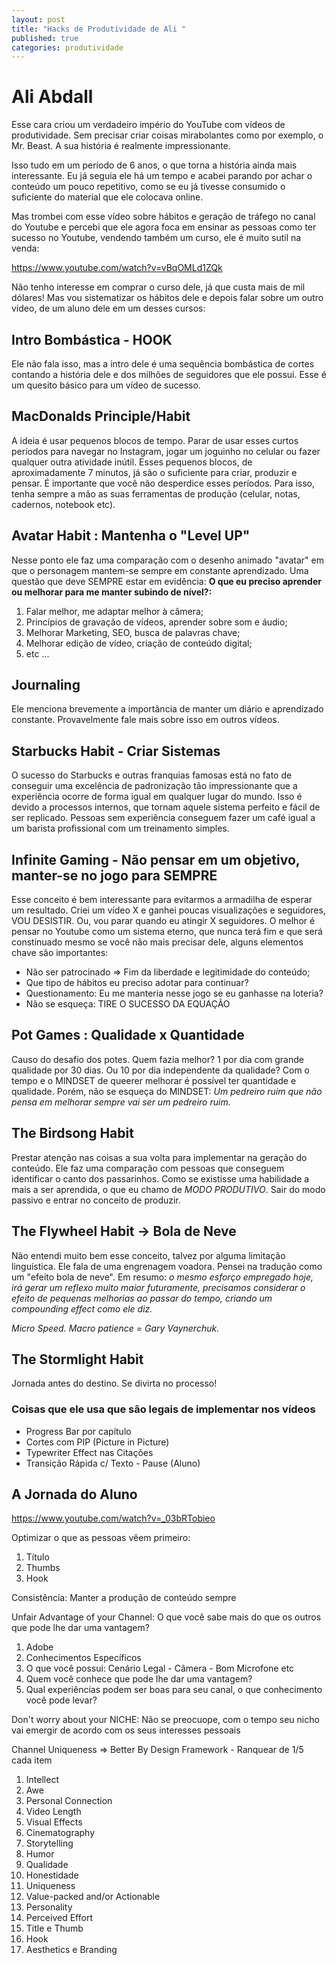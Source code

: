 ```yaml
---
layout: post
title: "Hacks de Produtividade de Ali "
published: true
categories: produtividade
---
```


# Ali Abdall 
Esse cara criou um verdadeiro império do YouTube com vídeos de produtividade. Sem precisar criar coisas mirabolantes como por exemplo, o Mr. Beast. A sua história é realmente impressionante. 

Isso tudo em um período de 6 anos, o que torna a história ainda mais interessante. Eu já seguia ele há um tempo e acabei parando por achar o conteúdo um pouco repetitivo, como se eu já tivesse consumido o suficiente do material que ele colocava online. 

Mas trombei com esse vídeo sobre hábitos e geração de tráfego no canal do Youtube e percebi que ele agora foca em ensinar as pessoas como ter sucesso no Youtube, vendendo também um curso, ele é muito sutil na venda: 

https://www.youtube.com/watch?v=vBqOMLd1ZQk

Não tenho interesse em comprar o curso dele, já que custa mais de mil dólares! Mas vou sistematizar os hábitos dele e depois falar sobre um outro vídeo, de um aluno dele em um desses cursos: 

## Intro Bombástica - HOOK
Ele não fala isso, mas a intro dele é uma sequência bombástica de cortes contando a história dele e dos milhões de seguidores que ele possui. Esse é um quesito básico para um vídeo de sucesso. 

## MacDonalds Principle/Habit 
A ideia é usar pequenos blocos de tempo. Parar de usar esses curtos períodos para navegar no Instagram, jogar um joguinho no celular ou fazer qualquer outra atividade inútil. Esses pequenos blocos, de aproximadamente 7 minutos, já são o suficiente para criar, produzir e pensar. É importante que você não desperdice esses períodos. Para isso, tenha sempre a mão as suas ferramentas de produção (celular, notas, cadernos, notebook etc). 

## Avatar Habit : Mantenha o "Level UP"
Nesse ponto ele faz uma comparação com o desenho animado "avatar" em que o personagem mantem-se sempre em constante aprendizado. Uma questão que deve SEMPRE estar em evidência: **O que eu preciso aprender ou melhorar para me manter subindo de nível?:**
1. Falar melhor, me adaptar melhor à câmera;
2. Princípios de gravação de vídeos, aprender sobre som e áudio; 
3. Melhorar Marketing, SEO, busca de palavras chave; 
4. Melhorar edição de vídeo, criação de conteúdo digital; 
5. etc ... 

## Journaling
Ele menciona brevemente a importância de manter um diário e aprendizado constante. Provavelmente fale mais sobre isso em outros vídeos. 

## Starbucks Habit - Criar Sistemas
O sucesso do Starbucks e outras franquias famosas está no fato de conseguir uma excelência de padronização tão impressionante que a experiência ocorre de forma igual em qualquer lugar do mundo. Isso é devido a processos internos, que tornam aquele sistema perfeito e fácil de ser replicado. Pessoas sem experiência conseguem fazer um café igual a um barista profissional com um treinamento simples. 

## Infinite Gaming - Não pensar em um objetivo, manter-se no jogo para SEMPRE
Esse conceito é bem interessante para evitarmos a armadilha de esperar um resultado. Criei um vídeo X e ganhei poucas visualizações e seguidores, VOU DESISTIR. Ou, vou parar quando eu atingir X seguidores. O melhor é pensar no Youtube como um sistema eterno, que nunca terá fim e que será constinuado mesmo se você não mais precisar dele, alguns elementos chave são importantes: 
- Não ser patrocinado => Fim da liberdade e legitimidade do conteúdo;
- Que tipo de hábitos eu preciso adotar para continuar? 
- Questionamento: Eu me manteria nesse jogo se eu ganhasse na loteria? 
- Não se esqueça: TIRE O SUCESSO DA EQUAÇÃO

## Pot Games : Qualidade x Quantidade 
Causo do desafio dos potes. Quem fazia melhor? 1 por dia com grande qualidade por 30 dias. Ou 10 por dia independente da qualidade? Com o tempo e o MINDSET de queerer melhorar é possível ter quantidade e qualidade. Porém, não se esqueça do MINDSET: _Um pedreiro ruim que não pensa em melhorar sempre vai ser um pedreiro ruim._

## The Birdsong Habit
Prestar atenção nas coisas a sua volta para implementar na geração do conteúdo. Ele faz uma comparação com pessoas que conseguem identificar o canto dos passarinhos. Como se existisse uma habilidade a mais a ser aprendida, o que eu chamo de *MODO PRODUTIVO*. Sair do modo passivo e entrar no conceito de produzir. 

## The Flywheel Habit -> Bola de Neve 
Não entendi muito bem esse conceito, talvez por alguma limitação linguística. Ele fala de uma engrenagem voadora. Pensei na tradução como um "efeito bola de neve". Em resumo: _o mesmo esforço empregado hoje, irá gerar um reflexo muito maior futuramente, precisamos considerar o efeito de pequenas melhorias ao passar do tempo, criando um compounding effect como ele diz._ 

_Micro Speed. Macro patience = Gary Vaynerchuk._

## The Stormlight Habit 
Jornada antes do destino. Se divirta no processo! 

### Coisas que ele usa que são legais de implementar nos vídeos
- Progress Bar por capítulo
- Cortes com PIP (Picture in Picture)
- Typewriter Effect nas Citações
- Transição Rápida c/ Texto - Pause (Aluno)

## A Jornada do Aluno 
https://www.youtube.com/watch?v=_03bRTobieo

Optimizar o que as pessoas vêem primeiro: 
1. Título
2. Thumbs
3. Hook 

Consistência: Manter a produção de conteúdo sempre

Unfair Advantage of your Channel: O que você sabe mais do que os outros que pode lhe dar uma vantagem? 
1. Adobe
2. Conhecimentos Específicos
3. O que você possui: Cenário Legal - Câmera - Bom Microfone etc 
4. Quem você conhece que pode lhe dar uma vantagem? 
5. Qual experiências podem ser boas para seu canal, o que conhecimento você pode levar? 

Don't worry about your NICHE: Não se preocuope, com o tempo seu nicho vai emergir de acordo com os seus interesses pessoais 

Channel Uniqueness => Better By Design Framework - Ranquear de 1/5 cada item 
1. Intellect
2. Awe
3. Personal Connection
4. Video Length 
5. Visual Effects 
6. Cinematography 
7. Storytelling 
8. Humor 
9. Qualidade 
10. Honestidade
11. Uniqueness
12. Value-packed and/or Actionable
13. Personality
14. Perceived Effort 
15. Title e Thumb
16. Hook
17. Aesthetics e Branding 


